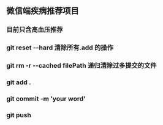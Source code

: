 ## 微信端疾病推荐项目

### 目前只含高血压推荐

### git reset --hard 清除所有.add 的操作
### git rm -r --cached filePath  递归清除过多提交的文件
### git add .
### git commit -m 'your word'
### git push   


